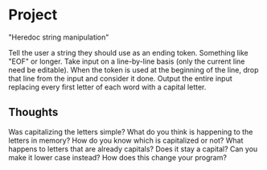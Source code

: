 Project
=======

"Heredoc string manipulation"

Tell the user a string they should use as an ending token.  Something like "EOF" or longer.  Take input on a line-by-line basis (only the current line need be editable).  When the token is used at the beginning of the line, drop that line from the input and consider it done.  Output the entire input replacing every first letter of each word with a capital letter.

Thoughts
--------

Was capitalizing the letters simple?  What do you think is happening to the letters in memory?  How do you know which is capitalized or not?
What happens to letters that are already capitals?  Does it stay a capital?  Can you make it lower case instead?  How does this change your program?